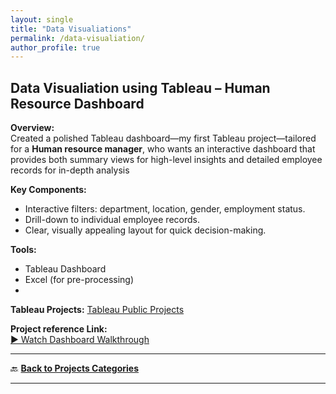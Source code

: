 ```yaml
---
layout: single
title: "Data Visualiations"
permalink: /data-visualiation/
author_profile: true
---
```


##  ​ Data Visualiation using Tableau – Human Resource Dashboard 

**Overview:**  
Created a polished Tableau dashboard—my first Tableau project—tailored for a **Human resource manager**, who wants an interactive dashboard that provides both summary views for high-level insights and detailed employee records for in-depth analysis

**Key Components:**  
- Interactive filters: department, location, gender, employment status.  
- Drill-down to individual employee records.  
- Clear, visually appealing layout for quick decision-making.

**Tools:**  
- Tableau Dashboard  
- Excel (for pre-processing)
- 
**Tableau Projects:**
 [Tableau Public Projects](https://public.tableau.com/app/profile/jedidah.wavinya/vizzes)

**Project reference Link:**  
[▶ Watch Dashboard Walkthrough](https://www.youtube.com/watch?v=UcGF09Awm4Y&pp=ygUQdGFibGVhdSBwcm9qZWN0IA%3D%3D)  

---

🔙 [**Back to Projects Categories**](/projects.md)

---
